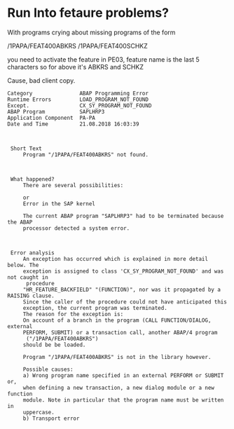 # Run Into fetaure problems?
With programs crying about missing programs of the form

/1PAPA/FEAT400ABKRS
/1PAPA/FEAT400SCHKZ

you need to activate the feature  in PE03, feature name is the last 5 characters
so for above it's ABKRS and SCHKZ

Cause, bad client copy.


```
Category               ABAP Programming Error
Runtime Errors         LOAD_PROGRAM_NOT_FOUND
Except.                CX_SY_PROGRAM_NOT_FOUND
ABAP Program           SAPLHRP3
Application Component  PA-PA
Date and Time          21.08.2018 16:03:39



 Short Text
     Program "/1PAPA/FEAT400ABKRS" not found.



 What happened?
     There are several possibilities:

     or
     Error in the SAP kernel

     The current ABAP program "SAPLHRP3" had to be terminated because the ABAP
     processor detected a system error.



 Error analysis
     An exception has occurred which is explained in more detail below. The
     exception is assigned to class 'CX_SY_PROGRAM_NOT_FOUND' and was not caught in
      procedure
     "HR_FEATURE_BACKFIELD" "(FUNCTION)", nor was it propagated by a RAISING clause.
     Since the caller of the procedure could not have anticipated this
     exception, the current program was terminated.
     The reason for the exception is:
     On account of a branch in the program (CALL FUNCTION/DIALOG, external
     PERFORM, SUBMIT) or a transaction call, another ABAP/4 program
      ("/1PAPA/FEAT400ABKRS")
     should be be loaded.

     Program "/1PAPA/FEAT400ABKRS" is not in the library however.

     Possible causes:
     a) Wrong program name specified in an external PERFORM or SUBMIT or,
     when defining a new transaction, a new dialog module or a new function
     module. Note in particular that the program name must be written in
     uppercase.
     b) Transport error
```